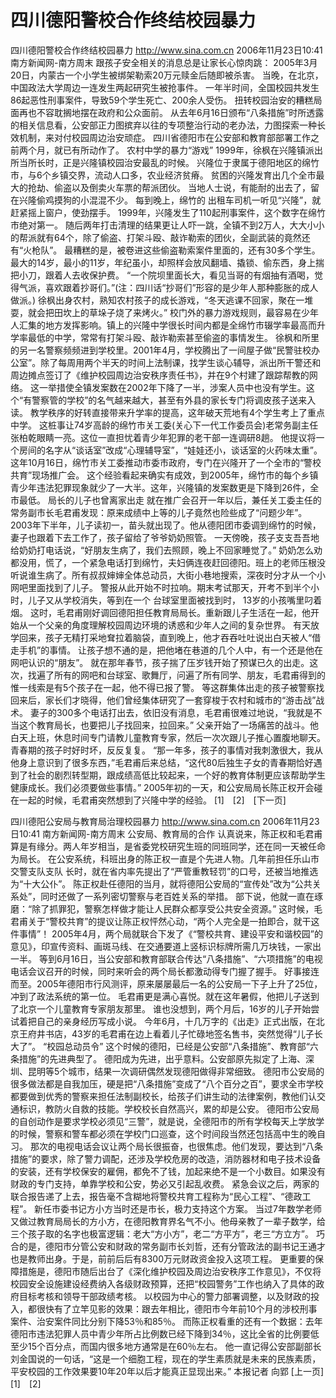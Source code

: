 # 四川德阳警校合作终结校园暴力

四川德阳警校合作终结校园暴力
http://www.sina.com.cn 2006年11月23日10:41 南方新闻网-南方周末
跟孩子安全相关的消息总是让家长心惊肉跳：
2005年3月20日，内蒙古一个小学生被绑架勒索20万元赎金后随即被杀害。
当晚，在北京，中国政法大学周边一连发生两起研究生被抢事件。
一年半时间，全国校园共发生86起恶性刑事案件，导致59个学生死亡、200余人受伤。
扭转校园治安的糟糕局面再也不容耽搁地摆在政府和公众面前。
从去年6月16日颁布“八条措施”时所透露的相关信息看，公安部正力图摈弃以往的专项整治行动的老办法，力图探索一种长效机制，来对付校园周边治安顽症。
四川省德阳市在公安部和教育部部署工作之前两个月，就已有所动作了。
农村中学的暴力“游戏”
1999年，徐枫在兴隆镇派出所当所长时，正是兴隆镇校园治安最乱的时候。
兴隆位于隶属于德阳地区的绵竹市，与6个乡镇交界，流动人口多，农业经济贫瘠。
贫困的兴隆发育出几个全市最大的抢劫、偷盗以及倒卖火车票的帮派团伙。
当地人士说，有能耐的出去了，留在兴隆偷鸡摸狗的小混混不少。
每到晚上，绵竹的
出租车司机一听见“兴隆”，就赶紧摇上窗户，使劲摆手。
1999年，兴隆发生了110起刑事案件，这个数字在绵竹市绝对第一。
随后两年打击清理的结果更让人吓一跳，全镇不到2万人，大大小小的帮派就有64个，除了偷盗、打架斗殴、敲诈勒索的团伙，全副武装的竟然还有“火枪队”。
最糟糕的是，被卷进这些偷盗勒索案件里面的，还有30多个学生。最大的14岁，最小的11岁，年纪虽小，却照样会放风翻墙、撬锁、偷东西，身上揣把小刀，跟着人去收保护费。
“一个院坝里面长大，看见当哥的有烟抽有酒喝，觉得气派，喜欢跟着抄哥们。”(注：四川话“抄哥们”形容的是少年人那种膨胀的成人做派。)
徐枫出身农村，熟知农村孩子的成长游戏，“冬天逃课不回家，聚在一堆耍，就会把田坎上的草垛子烧了来烤火。”
校门外的暴力游戏规则，最容易在少年人汇集的地方发挥影响。镇上的兴隆中学很长时间内都是全绵竹市辍学率最高而升学率最低的中学，常常有打架斗殴、敲诈勒索甚至偷盗的事情发生。
徐枫和所里的另一名警察频频进到学校里。2001年4月，学校腾出了一间屋子做“民警驻校办公室”。除了每周用两个半天的时间上法制课，找学生谈心辅导，派出所干警还和周边摊点签订了《维护校园周边治安秩序责任书》，并在9个村建了跟踪帮教的网络。
这一举措使全镇发案数在2002年下降了一半，涉案人员中也没有学生。这个“有警察管的学校”的名气越来越大，甚至有外县的家长专门将调皮孩子送来入读。
教学秩序的好转直接带来升学率的提高，这年破天荒地有4个学生考上了重点中学。
这桩事让74岁高龄的绵竹市关工委(关心下一代工作委员会)老常务副主任张柏乾眼睛一亮。这位一直担忧着青少年犯罪的老干部一连调研8趟。
他提议将一个房间的名字从“谈话室”改成“心理辅导室”，“娃娃还小，谈话室的火药味太重”。
这年10月16日，绵竹市关工委推动市委市政府，专门在兴隆开了一个全市的“警校共育”现场推广会。
这个经验看起来确实有成效，到2005年，绵竹市的每个乡镇青少年违法犯罪现象就少了一大半。这年，兴隆镇的发案数更是下降到26件，全市最低。
局长的儿子也曾离家出走
就在推广会召开一年以后，兼任关工委主任的常务副市长毛君甫发现：原来成绩中上等的儿子竟然也险些成了“问题少年”。
2003年下半年，儿子读初一，苗头就出现了。他从德阳团市委调到绵竹的时候，妻子也跟着下去工作了，孩子留给了爷爷奶奶照管。
一天傍晚，孩子支支吾吾地给奶奶打电话说，“好朋友生病了，我们去照顾，晚上不回家睡觉了。”
奶奶怎么劝都没用，慌了，一个紧急电话打到绵竹，夫妇俩连夜赶回德阳。班上的老师压根没听说谁生病了。所有叔叔婶婶全体总动员，大街小巷地搜索，深夜时分才从一个小网吧里面找到了儿子。
警报从此开始不时拉响。期末考试那天，开考不到半个小时，儿子又从学校消失，等到在一个
台球室里面被找到时， 13岁的小孩嘴里叼着烟。
这时，毛君甫刚好调回德阳担任教育局局长。重新跟儿子生活在一起，他开始从一个父亲的角度理解校园周边环境的诱惑和少年人之间的复杂世界。
有天放学回来，孩子无精打采地耷拉着脑袋，直到晚上，他才吞吞吐吐说出白天被人“借走手机”的事情。
让孩子想不通的是，把他堵在巷道的几个人中，有一个还是他在网吧认识的“朋友”。
就在那年春节，孩子揣了压岁钱开始了预谋已久的出走。这次，找遍了所有的网吧和台球室、歌舞厅，问遍了所有同学、朋友，毛君甫得到的惟一线索是有5个孩子在一起，他不得已报了警。
等这群集体出走的孩子被警察找回来后，家长们才晓得，他们曾经集体研究了一套穿梭于农村和城市的“游击战”战术。
妻子的300多个电话打出去，依旧没有消息，毛君甫很难过地说，“我就是不当这个教育局长，也要把儿子找回来，拉回来。”
父亲开始了一场痛苦的战斗。他白天上班，休息时间专门请教儿童教育专家，然后一次次跟儿子推心置腹地聊天。青春期的孩子时好时坏，反反复复。
“那一年多，孩子的事情对我刺激很大，我从他身上意识到了很多东西，”毛君甫后来总结，“这代80后独生子女的青春期恰好遇到了社会的剧烈转型期，跟成绩高低比较起来，一个好的教育体制更应该帮助学生健康成长。我们必须要做些事情。”
2005年初的一天，和公安局局长陈正权开会碰在一起的时候，毛君甫突然想到了兴隆中学的经验。
[1]　[2]　[下一页]

四川德阳公安局与教育局治理校园暴力
http://www.sina.com.cn 2006年11月23日10:41 南方新闻网-南方周末
公安局、教育局的合作
认真说来，陈正权和毛君甫算是有缘分。两人年岁相当，是省委党校研究生班的同班同学，还在同一天被任命为局长。
在公安系统，科班出身的陈正权一直是个先进人物。几年前担任乐山市交警支队支队
长时，就在省内率先提出了“严管重教轻罚”的口号，还被当地推选为“十大公仆”。
陈正权赴任德阳的当月，就将德阳公安局的“宣传处”改为“公共关系处”，同时还做了一系列密切警察与老百姓关系的举措。
部下说，他就一直在琢磨：“除了抓罪犯，警察怎样做才能让人民群众都享受公共安全资源。”
这时候，毛君甫关于“警校共育”的提议让陈正权怦然心动，“两个人完全是一拍即合，就干这件事情”！
2005年4月，两个局就联合下发了《“警校共育、建设平安和谐校园”的意见》，印宣传资料、画斑马线、在交通要道上竖标识标牌所需几万块钱，一家出一半。
等到6月16日，当公安部和教育部联合传达“八条措施”、“六项措施”的电视电话会议召开的时候，同时来听会的两个局长都激动得专门握了握手。
好事接连而至。2005年德阳市行风测评，原来屡屡最后一名的公安局一下子上升了25位，冲到了政法系统的第一位。
毛君甫更是满心喜悦。就在这年暑假，他把儿子送到了北京一个儿童教育专家朋友那里。
谁也没想到，两个月后，16岁的儿子开始尝试着把自己的亲身经历写成小说。
今年6月，十几万字的《出走》正式出版，在北京王府井书店，43岁的毛君甫在边上看着儿子忙碌地签名售书，突然觉得“儿子长大了”。
“校园总动员令”
这个时候的德阳，已经是公安部“八条措施”、教育部“六条措施”的先进典型了。
德阳成为先进，出乎意料。公安部原先拟定了上海、深圳、昆明等5个城市，结果一次调研偶然发现德阳做得非常细致。
德阳市公安局的很多做法都是自我加压，硬是把“八条措施”变成了“八个百分之百”，要求全市学校都要做到优秀的警察来担任法制副校长，给孩子们讲生动的法律案例，教他们认交通标识，教防火自救的技能。学校校长自然高兴，累的却是公安。
德阳市公安局的自创动作是要求学校必须见“三警”，就是说，全德阳市的所有学校每天上学放学的时候，警察和警车都必须在学校门口巡查，这个时间段当然还包括高中生的晚自习。
那次的电视电话会议让两个局长很振奋，也很焦虑。他们发现，要达到“八条措施”的要求，除了警力调配，还涉及学校危房的改造，消防器材和电子技术设备的安装，还有学校保安的雇佣，都免不了钱，加起来绝不是一个小数目。如果没有财政的专门支持，单靠学校和公安，势必又引起乱收费。
紧急会议之后，两家的联合报告递了上去，报告毫不含糊地将警校共育工程称为“民心工程”、“德政工程”。
新任市委书记方小方当时还是市长，极力支持这个方案。
当过7年数学老师又做过教育局局长的方小方，在德阳教育界名气不小。他母亲教了一辈子数学，给三个孩子取的名字也极富逻辑：老大“方小方”，老二“方平方”，老三“方立方”。
巧合的是，德阳市分管公安和财政的常务副市长刘哲，还有分管政法的副书记王通才也是教师出身。于是，前前后后有8300万元财政资金投入这项工程。
更重要的保障措施是，德阳市随后出台了《深化维护校园及周边治安秩序工作意见》，不仅将校园安全设施建设经费纳入各级财政预算，还把“校园警务”工作也纳入了具体的政府目标考核和领导干部政绩考核。
以校园为中心的警力部署调整，以及财政的投入，都很快有了立竿见影的效果：跟去年相比，德阳市今年前10个月的涉校刑事案件、治安案件同比分别下降53％和85％。
而陈正权看重的还有一个数据：去年德阳市违法犯罪人员中青少年所占比例数已经下降到34％，这比全省的比例要低至少15个百分点，而国内很多地方通常是在60％左右。
他一直记得公安部副部长刘金国说的一句话，“这是一个细胞工程，现在的学生素质就是未来的民族素质，平安校园的工作效果要10年20年以后才能真正显现出来。” 本报记者 向郢
[上一页]　[1]　[2]

